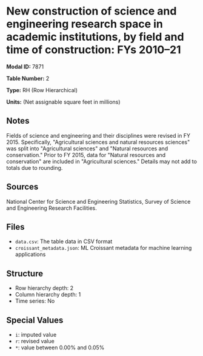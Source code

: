 # New construction of science and engineering research space in academic institutions, by field and time of construction: FYs 2010–21

**Modal ID:** 7871

**Table Number:** 2

**Type:** RH (Row Hierarchical)

**Units:** (Net assignable square feet in millions)

## Notes

Fields of science and engineering and their disciplines were revised in FY 2015. Specifically, "Agricultural sciences and natural resources sciences" was split into "Agricultural sciences" and "Natural resources and conservation." Prior to FY 2015, data for "Natural resources and conservation" are included in "Agricultural sciences." Details may not add to totals due to rounding.

## Sources

National Center for Science and Engineering Statistics, Survey of Science and Engineering Research Facilities.

## Files

- `data.csv`: The table data in CSV format
- `croissant_metadata.json`: ML Croissant metadata for machine learning applications

## Structure

- Row hierarchy depth: 2
- Column hierarchy depth: 1
- Time series: No

## Special Values

- `i`: imputed value
- `r`: revised value
- `*`: value between 0.00% and 0.05%
